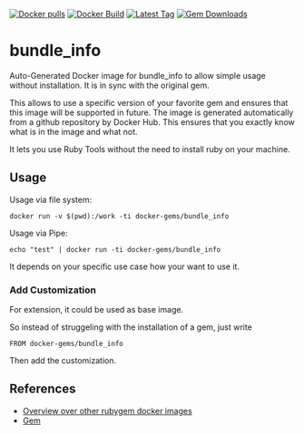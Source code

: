 [![Docker pulls](https://img.shields.io/docker/pulls/rubygem/bundle_info.svg)](https://hub.docker.com/r/rubygem/bundle_info/)
[![Docker Build](https://img.shields.io/docker/automated/rubygem/bundle_info.svg)](https://hub.docker.com/r/rubygem/bundle_info/)
[![Latest Tag](https://img.shields.io/github/tag/docker-rubygem/bundle_info.svg)](https://hub.docker.com/r/rubygem/bundle_info/)
[![Gem Downloads](https://img.shields.io/gem/dt/bundle_info.svg)](https://rubygems.org/gems/bundle_info/)
# bundle_info

Auto-Generated Docker image for bundle_info to allow simple usage without installation.
It is in sync with the original gem.

This allows to use a specific version of your favorite gem and ensures that this image will be supported in future.
The image is generated automatically from a github repository by Docker Hub.
This ensures that you exactly know what is in the image and what not.

It lets you use Ruby Tools without the need to install ruby on your machine.

## Usage

Usage via file system:

`docker run -v $(pwd):/work -ti docker-gems/bundle_info`

Usage via Pipe:

`echo "test" | docker run -ti docker-gems/bundle_info`

It depends on your specific use case how your want to use it.

### Add Customization

For extension, it could be used as base image.

So instead of struggeling with the installation of a gem, just write

`FROM docker-gems/bundle_info`

Then add the customization.

## References

 - [Overview over other rubygem docker images](https://github.com/thinkbot/docker-rubygem)
 - [Gem](https://rubygems.org/gems/bundle_info/)

